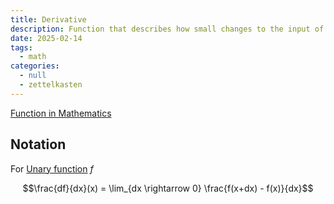 ```yaml
---
title: Derivative
description: Function that describes how small changes to the input of the function
date: 2025-02-14
tags:
  - math
categories:
  - null
  - zettelkasten
---
```


[Function in Mathematics](Function%20in%20Mathematics.md)

## Notation

For [Unary function](Unary%20function.md) $f$ 

$$\frac{df}{dx}(x) = \lim_{dx \rightarrow 0}  \frac{f(x+dx) - f(x)}{dx}$$
